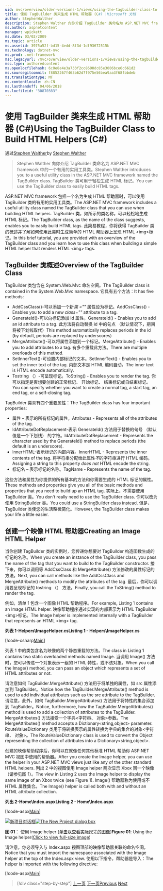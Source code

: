 ```yaml
---
uid: mvc/overview/older-versions-1/views/using-the-tagbuilder-class-to-build-html-helpers-cs
title: 使用 TagBuilder 类来生成 HTML 帮助器 (C#) |Microsoft 文档
author: StephenWalther
description: Stephen Walther 向你介绍 TagBuilder 类命名为 ASP.NET MVC framework 中的一个有用的实用工具类。 你可以轻松地使用 TagBuilder 类...
ms.author: aspnetcontent
manager: wpickett
ms.date: 03/02/2009
ms.topic: article
ms.assetid: 3975a52f-bd15-4edd-8f3d-1df93672515b
ms.technology: dotnet-mvc
ms.prod: .net-framework
msc.legacyurl: /mvc/overview/older-versions-1/views/using-the-tagbuilder-class-to-build-html-helpers-cs
msc.type: authoredcontent
ms.openlocfilehash: 6c0e8e4e3a733f2cc8690dc85e3006bce6c661d2
ms.sourcegitcommit: f8852267f463b62d7f975e56bea9aa3f68fbbdeb
ms.translationtype: MT
ms.contentlocale: zh-CN
ms.lasthandoff: 04/06/2018
ms.locfileid: "30870383"
---
```

<a name="using-the-tagbuilder-class-to-build-html-helpers-c"></a><span data-ttu-id="3f57d-104">使用 TagBuilder 类来生成 HTML 帮助器 (C#)</span><span class="sxs-lookup"><span data-stu-id="3f57d-104">Using the TagBuilder Class to Build HTML Helpers (C#)</span></span>
====================
<span data-ttu-id="3f57d-105">通过[Stephen Walther](https://github.com/StephenWalther)</span><span class="sxs-lookup"><span data-stu-id="3f57d-105">by [Stephen Walther](https://github.com/StephenWalther)</span></span>

> <span data-ttu-id="3f57d-106">Stephen Walther 向你介绍 TagBuilder 类命名为 ASP.NET MVC framework 中的一个有用的实用工具类。</span><span class="sxs-lookup"><span data-stu-id="3f57d-106">Stephen Walther introduces you to a useful utility class in the ASP.NET MVC framework named the TagBuilder class.</span></span> <span data-ttu-id="3f57d-107">TagBuilder 类可用于轻松生成 HTML 标记。</span><span class="sxs-lookup"><span data-stu-id="3f57d-107">You can use the TagBuilder class to easily build HTML tags.</span></span>


<span data-ttu-id="3f57d-108">ASP.NET MVC framework 包括一个名为生成 HTML 帮助器时，可以使用 TagBuilder 类的有用的实用工具类。</span><span class="sxs-lookup"><span data-stu-id="3f57d-108">The ASP.NET MVC framework includes a useful utility class named the TagBuilder class that you can use when building HTML helpers.</span></span> <span data-ttu-id="3f57d-109">TagBuilder 类，如所示的类名称，可以轻松地生成 HTML 标记。</span><span class="sxs-lookup"><span data-stu-id="3f57d-109">The TagBuilder class, as the name of the class suggests, enables you to easily build HTML tags.</span></span> <span data-ttu-id="3f57d-110">此简易教程，你将获得 TagBuilder 类的概述并了解如何使用此类时生成简单的 HTML 帮助器上呈现 HTML &lt;img&gt;标记。</span><span class="sxs-lookup"><span data-stu-id="3f57d-110">In this brief tutorial, you are provided with an overview of the TagBuilder class and you learn how to use this class when building a simple HTML helper that renders HTML &lt;img&gt; tags.</span></span>

## <a name="overview-of-the-tagbuilder-class"></a><span data-ttu-id="3f57d-111">TagBuilder 类概述</span><span class="sxs-lookup"><span data-stu-id="3f57d-111">Overview of the TagBuilder Class</span></span>

<span data-ttu-id="3f57d-112">TagBuilder 类包含在 System.Web.Mvc 命名空间。</span><span class="sxs-lookup"><span data-stu-id="3f57d-112">The TagBuilder class is contained in the System.Web.Mvc namespace.</span></span> <span data-ttu-id="3f57d-113">它具有五个方法：</span><span class="sxs-lookup"><span data-stu-id="3f57d-113">It has five methods:</span></span>

- <span data-ttu-id="3f57d-114">AddCssClass()-可以添加一个新*类 =""* 属性设为标记。</span><span class="sxs-lookup"><span data-stu-id="3f57d-114">AddCssClass() - Enables you to add a new *class=""* attribute to a tag.</span></span>
- <span data-ttu-id="3f57d-115">GenerateId()-可以向标记添加 id 属性。</span><span class="sxs-lookup"><span data-stu-id="3f57d-115">GenerateId() - Enables you to add an id attribute to a tag.</span></span> <span data-ttu-id="3f57d-116">此方法将自动替换 id 中的句点 （默认情况下，期间将被下划线取代）</span><span class="sxs-lookup"><span data-stu-id="3f57d-116">This method automatically replaces periods in the id (by default, periods are replaced by underscores)</span></span>
- <span data-ttu-id="3f57d-117">MergeAttribute()-可以将属性添加到一个标记。</span><span class="sxs-lookup"><span data-stu-id="3f57d-117">MergeAttribute() - Enables you to add attributes to a tag.</span></span> <span data-ttu-id="3f57d-118">有多个重载此方法。</span><span class="sxs-lookup"><span data-stu-id="3f57d-118">There are multiple overloads of this method.</span></span>
- <span data-ttu-id="3f57d-119">SetInnerText()-可设置内部标记的文本。</span><span class="sxs-lookup"><span data-stu-id="3f57d-119">SetInnerText() - Enables you to set the inner text of the tag.</span></span> <span data-ttu-id="3f57d-120">内部文本是 HTML 编码自动。</span><span class="sxs-lookup"><span data-stu-id="3f57d-120">The inner text is HTML encode automatically.</span></span>
- <span data-ttu-id="3f57d-121">Tostring （）-可呈现标记。</span><span class="sxs-lookup"><span data-stu-id="3f57d-121">ToString() - Enables you to render the tag.</span></span> <span data-ttu-id="3f57d-122">你可以指定是否想要创建的正常标记、 开始标记、 结束标记或自结束标记。</span><span class="sxs-lookup"><span data-stu-id="3f57d-122">You can specify whether you want to create a normal tag, a start tag, an end tag, or a self-closing tag.</span></span>
  

<span data-ttu-id="3f57d-123">TagBuilder 类具有四个重要属性：</span><span class="sxs-lookup"><span data-stu-id="3f57d-123">The TagBuilder class has four important properties:</span></span>

- <span data-ttu-id="3f57d-124">属性 – 表示的所有标记的属性。</span><span class="sxs-lookup"><span data-stu-id="3f57d-124">Attributes - Represents all of the attributes of the tag.</span></span>
- <span data-ttu-id="3f57d-125">IdAttributeDotReplacement-表示 GenerateId() 方法用于替换的句号 （默认值是一个下划线） 的字符。</span><span class="sxs-lookup"><span data-stu-id="3f57d-125">IdAttributeDotReplacement - Represents the character used by the GenerateId() method to replace periods (the default is an underscore).</span></span>
- <span data-ttu-id="3f57d-126">InnerHTML-表示标记的内部内容。</span><span class="sxs-lookup"><span data-stu-id="3f57d-126">InnerHTML - Represents the inner contents of the tag.</span></span> <span data-ttu-id="3f57d-127">将字符串分配给此属性*不*的字符串进行 HTML 编码。</span><span class="sxs-lookup"><span data-stu-id="3f57d-127">Assigning a string to this property *does not* HTML encode the string.</span></span>
- <span data-ttu-id="3f57d-128">标记名 – 表示标记的名称。</span><span class="sxs-lookup"><span data-stu-id="3f57d-128">TagName - Represents the name of the tag.</span></span>

<span data-ttu-id="3f57d-129">这些方法和属性为你提供的所有基本的方法和你需要生成的 HTML 标记的属性。</span><span class="sxs-lookup"><span data-stu-id="3f57d-129">These methods and properties give you all of the basic methods and properties that you need to build up an HTML tag.</span></span> <span data-ttu-id="3f57d-130">实际上，不需要使用 TagBuilder 类。</span><span class="sxs-lookup"><span data-stu-id="3f57d-130">You don't really need to use the TagBuilder class.</span></span> <span data-ttu-id="3f57d-131">你可以改为使用 StringBuilder 类。</span><span class="sxs-lookup"><span data-stu-id="3f57d-131">You could use a StringBuilder class instead.</span></span> <span data-ttu-id="3f57d-132">但是，TagBuilder 类使您的生活略微简化。</span><span class="sxs-lookup"><span data-stu-id="3f57d-132">However, the TagBuilder class makes your life a little easier.</span></span>

## <a name="creating-an-image-html-helper"></a><span data-ttu-id="3f57d-133">创建一个映像 HTML 帮助器</span><span class="sxs-lookup"><span data-stu-id="3f57d-133">Creating an Image HTML Helper</span></span>

<span data-ttu-id="3f57d-134">当你创建 TagBuilder 类的实例时，您传递你想要对 TagBuilder 构造函数生成的标记的名称。</span><span class="sxs-lookup"><span data-stu-id="3f57d-134">When you create an instance of the TagBuilder class, you pass the name of the tag that you want to build to the TagBuilder constructor.</span></span> <span data-ttu-id="3f57d-135">接下来，你可以调用等 AddCssClass 和 MergeAttribute() 方法修改的属性标记的方法。</span><span class="sxs-lookup"><span data-stu-id="3f57d-135">Next, you can call methods like the AddCssClass and MergeAttribute() methods to modify the attributes of the tag.</span></span> <span data-ttu-id="3f57d-136">最后，你可以调用要呈现标记的 tostring （） 方法。</span><span class="sxs-lookup"><span data-stu-id="3f57d-136">Finally, you call the ToString() method to render the tag.</span></span>

<span data-ttu-id="3f57d-137">例如，清单 1 包含一个图像 HTML 帮助程序。</span><span class="sxs-lookup"><span data-stu-id="3f57d-137">For example, Listing 1 contains an Image HTML helper.</span></span> <span data-ttu-id="3f57d-138">映像帮助程序通过实现的内部表示为 HTML TagBuilder &lt;img&gt;标记。</span><span class="sxs-lookup"><span data-stu-id="3f57d-138">The Image helper is implemented internally with a TagBuilder that represents an HTML &lt;img&gt; tag.</span></span>

<span data-ttu-id="3f57d-139">**列表 1-Helpers\ImageHelper.cs**</span><span class="sxs-lookup"><span data-stu-id="3f57d-139">**Listing 1 - Helpers\ImageHelper.cs**</span></span>

[!code-csharp[Main](using-the-tagbuilder-class-to-build-html-helpers-cs/samples/sample1.cs)]

<span data-ttu-id="3f57d-140">列表 1 中的类包含名为映像的两个静态重载的方法。</span><span class="sxs-lookup"><span data-stu-id="3f57d-140">The class in Listing 1 contains two static overloaded methods named Image.</span></span> <span data-ttu-id="3f57d-141">当调用 Image() 方法时，您可以传递一个对象表示一组的 HTML 特性，或不该对象。</span><span class="sxs-lookup"><span data-stu-id="3f57d-141">When you call the Image() method, you can pass an object which represents a set of HTML attributes or not.</span></span>

<span data-ttu-id="3f57d-142">请注意如何 TagBuilder.MergeAttribute() 方法用于将单独的属性，如 src 属性添加到 TagBuilder。</span><span class="sxs-lookup"><span data-stu-id="3f57d-142">Notice how the TagBuilder.MergeAttribute() method is used to add individual attributes such as the src attribute to the TagBuilder.</span></span> <span data-ttu-id="3f57d-143">请注意，此外，如何 TagBuilder.MergeAttributes() 方法用于将特性的集合添加到 TagBuilder。</span><span class="sxs-lookup"><span data-stu-id="3f57d-143">Notice, furthermore, how the TagBuilder.MergeAttributes() method is used to add a collection of attributes to the TagBuilder.</span></span> <span data-ttu-id="3f57d-144">MergeAttributes() 方法接受一个字典&lt;字符串、 对象&gt;参数。</span><span class="sxs-lookup"><span data-stu-id="3f57d-144">The MergeAttributes() method accepts a Dictionary&lt;string,object&gt; parameter.</span></span> <span data-ttu-id="3f57d-145">RouteValueDictionary 类用于将转换表示的属性转换为字典的集合的对象&lt;字符串、 对象&gt;。</span><span class="sxs-lookup"><span data-stu-id="3f57d-145">The RouteValueDictionary class is used to convert the Object representing the collection of attributes into a Dictionary&lt;string,object&gt;.</span></span>

<span data-ttu-id="3f57d-146">创建的映像帮助程序后，你可以在就像任何其他标准 HTML 帮助你 ASP.NET MVC 视图中使用的帮助器。</span><span class="sxs-lookup"><span data-stu-id="3f57d-146">After you create the Image helper, you can use the helper in your ASP.NET MVC views just like any of the other standard HTML helpers.</span></span> <span data-ttu-id="3f57d-147">列出 2 中的视图使用 Image helper 两次显示 Xbox 同一个映像 （请参见图 1）。</span><span class="sxs-lookup"><span data-stu-id="3f57d-147">The view in Listing 2 uses the Image helper to display the same image of an Xbox twice (see Figure 1).</span></span> <span data-ttu-id="3f57d-148">Image() 帮助器称为使用或不 HTML 属性集合。</span><span class="sxs-lookup"><span data-stu-id="3f57d-148">The Image() helper is called both with and without an HTML attribute collection.</span></span>

<span data-ttu-id="3f57d-149">**列出 2-Home\Index.aspx**</span><span class="sxs-lookup"><span data-stu-id="3f57d-149">**Listing 2 - Home\Index.aspx**</span></span>

[!code-aspx[Main](using-the-tagbuilder-class-to-build-html-helpers-cs/samples/sample2.aspx)]


<span data-ttu-id="3f57d-150">[![新项目对话框](using-the-tagbuilder-class-to-build-html-helpers-cs/_static/image1.jpg)](using-the-tagbuilder-class-to-build-html-helpers-cs/_static/image1.png)</span><span class="sxs-lookup"><span data-stu-id="3f57d-150">[![The New Project dialog box](using-the-tagbuilder-class-to-build-html-helpers-cs/_static/image1.jpg)](using-the-tagbuilder-class-to-build-html-helpers-cs/_static/image1.png)</span></span>

<span data-ttu-id="3f57d-151">**图 01**： 使用 Image helper ([单击以查看实际尺寸的图像](using-the-tagbuilder-class-to-build-html-helpers-cs/_static/image2.png))</span><span class="sxs-lookup"><span data-stu-id="3f57d-151">**Figure 01**: Using the Image helper([Click to view full-size image](using-the-tagbuilder-class-to-build-html-helpers-cs/_static/image2.png))</span></span>


<span data-ttu-id="3f57d-152">请注意，你必须导入与 Index.aspx 视图顶部的映像帮助器关联的命名空间。</span><span class="sxs-lookup"><span data-stu-id="3f57d-152">Notice that you must import the namespace associated with the Image helper at the top of the Index.aspx view.</span></span> <span data-ttu-id="3f57d-153">使用以下指令，帮助器是导入：</span><span class="sxs-lookup"><span data-stu-id="3f57d-153">The helper is imported with the following directive:</span></span>

[!code-aspx[Main](using-the-tagbuilder-class-to-build-html-helpers-cs/samples/sample3.aspx)]

> [!div class="step-by-step"]
> <span data-ttu-id="3f57d-154">[上一页](creating-custom-html-helpers-cs.md)
> [下一页](creating-page-layouts-with-view-master-pages-cs.md)</span><span class="sxs-lookup"><span data-stu-id="3f57d-154">[Previous](creating-custom-html-helpers-cs.md)
[Next](creating-page-layouts-with-view-master-pages-cs.md)</span></span>
